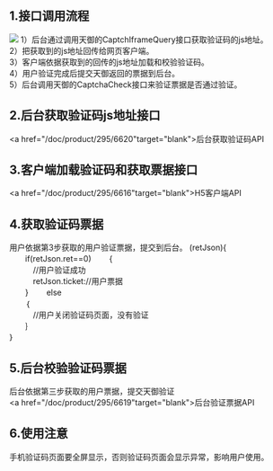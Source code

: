## 1.接口调用流程 ##
![](http://imgcache.tce.fsphere.cn/image/mc.qcloudimg.com/static/img/34f8e9b4d7a52aa9aa15d92436ff9212/image.png)
1）后台通过调用天御的CaptchIframeQuery接口获取验证码的js地址。 <br> 2）把获取到的js地址回传给网页客户端。<br> 3）客户端依据获取到的回传的js地址加载和校验验证码。<br> 4）用户验证完成后提交天御返回的票据到后台。<br> 5）后台调用天御的CaptchaCheck接口来验证票据是否通过验证。

## 2.后台获取验证码js地址接口 ## 
<a href="/doc/product/295/6620"target="blank">后台获取验证码API</a>

## 3.客户端加载验证码和获取票据接口 ##
<a href="/doc/product/295/6616"target="blank">H5客户端API</a>

## 4.获取验证码票据 ##
用户依据第3步获取的用户验证票据，提交到后台。
(retJson){<br> 　　if(retJson.ret==0)<r> 　　{<br> 　　　//用户验证成功<br> 　　　retJson.ticket://用户票据<br> 
　　}<r> 　　else<br> 　　｛<br> 　　　//用户关闭验证码页面，没有验证<br> 　　｝<br> ｝

## 5.后台校验验证码票据 ##
后台依据第三步获取的用户票据，提交天御验证
<br> <a href="/doc/product/295/6619"target="blank">后台验证票据API</a>

## 6.使用注意 ##
手机验证码页面要全屏显示，否则验证码页面会显示异常，影响用户使用。